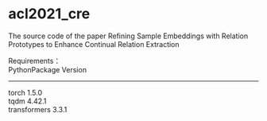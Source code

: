 # acl2021_cre
The source code of the paper Refining Sample Embeddings with Relation Prototypes to Enhance Continual Relation Extraction

Requirements：</br>
PythonPackage    Version  </br>
-------------------- ---------
torch				 1.5.0</br>
tqdm				 4.42.1</br>
transformers		 3.3.1</br>
